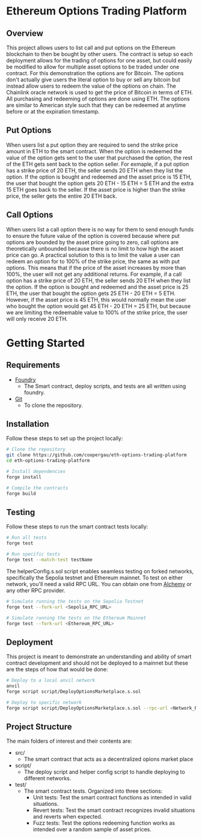 # Ethereum Options Trading Platform

## Overview
This project allows users to list call and put options on the Ethereum blockchain to then be bought by other users. The contract is setup so each deployment allows for the trading of options for one asset, but could easily be modified to allow for multiple asset options to be traded under one contract. For this demonstration the options are for Bitcoin. The options don't actually give users the literal option to buy or sell any bitcoin but instead allow users to redeem the value of the options on chain. The Chainlink oracle network is used to get the price of Bitcoin in terms of ETH. All purchasing and redeeming of options are done using ETH. The options are similar to American style such that they can be redeemed at anytime before or at the expiration timestamp.

## Put Options
When users list a put option they are required to send the strike price amount in ETH to the smart contract. When the option is redeemed the value of the option gets sent to the user that purchased the option, the rest of the ETH gets sent back to the option seller. For exmaple, if a put option has a strike price of 20 ETH, the seller sends 20 ETH when they list the option. If the option is bought and redeemed and the asset price is 15 ETH, the user that bought the option gets 20 ETH - 15 ETH = 5 ETH and the extra 15 ETH goes back to the seller. If the asset price is higher than the strike price, the seller gets the entire 20 ETH back.

## Call Options
When users list a call option there is no way for them to send enough funds to ensure the future value of the option is covered because where put options are bounded by the asset price going to zero, call options are theoretically unbounded because there is no limit to how high the asset price can go. A practical solution to this is to limit the value a user can redeem an option for to 100% of the strike price, the same as with put options. This means that if the price of the asset increases by more than 100%, the user will not get any additional returns. For example, if a call option has a strike price of 20 ETH, the seller sends 20 ETH when they list the option. If the option is bought and redeemed and the asset price is 25 ETH, the user that bought the option gets 25 ETH - 20 ETH = 5 ETH. However, if the asset price is 45 ETH, this would normally mean the user who bought the option would get 45 ETH - 20 ETH = 25 ETH, but because we are limiting the redeemable value to 100% of the strike price, the user will only receive 20 ETH.

# Getting Started
## Requirements
- [Foundry](https://book.getfoundry.sh/getting-started/installation)
    - The Smart contract, deploy scripts, and tests are all written using foundry.
- [Git](https://git-scm.com/book/en/v2/Getting-Started-Installing-Git)
    - To clone the repository.

## Installation
Follow these steps to set up the project locally:
```bash
# Clone the repository
git clone https://github.com/coopergau/eth-options-trading-platform
cd eth-options-trading-platform

# Install dependencies
forge install

# Compile the contracts
forge build
```

## Testing
Follow these steps to run the smart contract tests locally:
```bash
# Run all tests
forge test

# Run specific tests
forge test --match-test testName
```

The helperConfig.s.sol script enables seamless testing on forked networks, specifically the Sepolia testnet and Ethereum mainnet. To test on either network, you'll need a valid RPC URL. You can obtain one from [Alchemy](https://www.alchemy.com/) or any other RPC provider.
```bash
# Simulate running the tests on the Sepolia Testnet
forge test --fork-url <Sepolia_RPC_URL>

# Simulate running the tests on the Ethereum Mainnet
forge test --fork-url <Ethereum_RPC_URL>
```

## Deployment
This project is meant to demonstrate an understanding and ability of smart contract development and should not be deployed to a mainnet but these are the steps of how that would be done:
```bash
# Deploy to a local anvil network
anvil
forge script script/DeployOptionsMarketplace.s.sol

# Deploy to specific network 
forge script script/DeployOptionsMarketplace.s.sol --rpc-url <Network_RPC_URL> --private-key <Your_Private_Key>
```

## Project Structure
The main folders of interest and their contents are:
- src/
    - The smart contract that acts as a decentralized opions market place
- script/
    - The deploy script and helper config script to handle deploying to different networks.
- test/
    - The smart contract tests. Organized into three sections:
        - Unit tests: Test the smart contract functions as intended in valid situations.
        - Revert tests: Test the smart contract recognizes invalid situations and reverts when expected.
        - Fuzz tests: Test the options redeeming function works as intended over a random sample of asset prices.